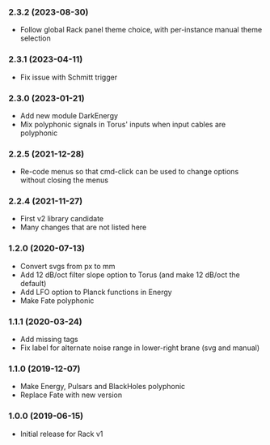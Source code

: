 ### 2.3.2 (2023-08-30)

- Follow global Rack panel theme choice, with per-instance manual theme selection


### 2.3.1 (2023-04-11)

- Fix issue with Schmitt trigger


### 2.3.0 (2023-01-21)

- Add new module DarkEnergy
- Mix polyphonic signals in Torus' inputs when input cables are polyphonic


### 2.2.5 (2021-12-28)

- Re-code menus so that cmd-click can be used to change options without closing the menus


### 2.2.4 (2021-11-27)

- First v2 library candidate
- Many changes that are not listed here


### 1.2.0 (2020-07-13)

- Convert svgs from px to mm
- Add 12 dB/oct filter slope option to Torus (and make 12 dB/oct the default)
- Add LFO option to Planck functions in Energy
- Make Fate polyphonic


### 1.1.1 (2020-03-24)

- Add missing tags
- Fix label for alternate noise range in lower-right brane (svg and manual)


### 1.1.0 (2019-12-07)

- Make Energy, Pulsars and BlackHoles polyphonic
- Replace Fate with new version


### 1.0.0 (2019-06-15)

- Initial release for Rack v1
